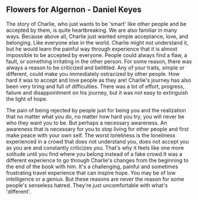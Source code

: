 ## Flowers for Algernon - Daniel Keyes

The story of Charlie, who just wants to be 'smart' like other people and be accepted by them, is quite heartbreaking. We are also familiar in many ways. Because above all, Charlie just wanted simple acceptance, love, and belonging. Like everyone else in the world. Charlie might not understand it, but he would learn the painful way through experience that it is almost impossible to be accepted by everyone. People could always find a flaw, a fault, or something irritating in the other person. For some reason, there was always a reason to be criticized and belittled. Any of your traits, simple or different, could make you immediately ostracized by other people. How hard it was to accept and love people as they are!
Charlie's journey has also been very tiring and full of difficulties. There was a lot of effort, progress, failure and disappointment on his journey, but it was not easy to extinguish the light of hope.

The pain of being rejected by people just for being you and the realization that no matter what you do, no matter how hard you try, you will never be who they want you to be. But perhaps a necessary awareness. An awareness that is necessary for you to stop living for other people and first make peace with your own self. The worst loneliness is the loneliness experienced in a crowd that does not understand you, does not accept you as you are and constantly criticizes you. That's why it feels like one more solitude until you find where you belong instead of a fake crowd.It was a different experience to go through Charlie's changes from the beginning to the end of the book with him. It's a challenging, painful and sometimes frustrating travel experience that can inspire hope.
You may be of low intelligence or a genius. But these reasons are never the reason for some people's senseless hatred. They're just uncomfortable with what's 'different'.